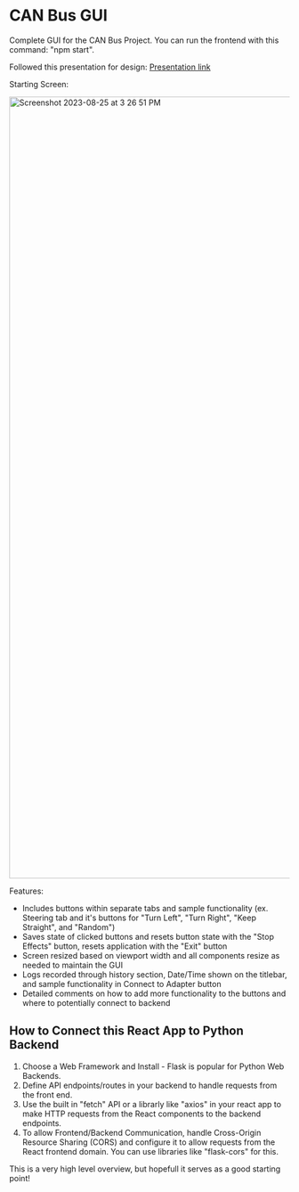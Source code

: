 # CAN Bus GUI 

Complete GUI for the CAN Bus Project. You can run the frontend with this command: "npm start". 

Followed this presentation for design: [Presentation link](https://docs.google.com/presentation/d/17ygRXtBKnn2aTyCnaIcUy-i96TaNG3Dn/edit?usp=sharing&ouid=117694041317561918445&rtpof=true&sd=true)

Starting Screen:

<img width="1404" alt="Screenshot 2023-08-25 at 3 26 51 PM" src="https://github.com/shruti-create/CAN_Bus_GUI/assets/68794846/8dbe66c3-aea4-4bfb-a175-14dda44554c5">

Features:
- Includes buttons within separate tabs and sample functionality (ex. Steering tab and it's buttons for "Turn Left", "Turn Right", "Keep Straight", and "Random")
- Saves state of clicked buttons and resets button state with the "Stop Effects" button, resets application with the "Exit" button
- Screen resized based on viewport width and all components resize as needed to maintain the GUI
- Logs recorded through history section, Date/Time shown on the titlebar, and sample functionality in Connect to Adapter button
- Detailed comments on how to add more functionality to the buttons and where to potentially connect to backend

## How to Connect this React App to Python Backend

1) Choose a Web Framework and Install - Flask is popular for Python Web Backends.
2) Define API endpoints/routes in your backend to handle requests from the front end.
3) Use the built in "fetch" API or a librarly like "axios" in your react app to make HTTP requests from the React components to the backend endpoints.
4) To allow Frontend/Backend Communication, handle Cross-Origin Resource Sharing (CORS) and configure it to allow requests from the React frontend domain. You can use libraries like "flask-cors" for this.

This is a very high level overview, but hopefull it serves as a good starting point!
